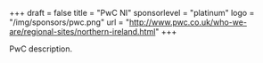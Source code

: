 +++
draft = false
title = "PwC NI"
sponsorlevel = "platinum"
logo = "/img/sponsors/pwc.png"
url = "http://www.pwc.co.uk/who-we-are/regional-sites/northern-ireland.html"
+++

PwC description.